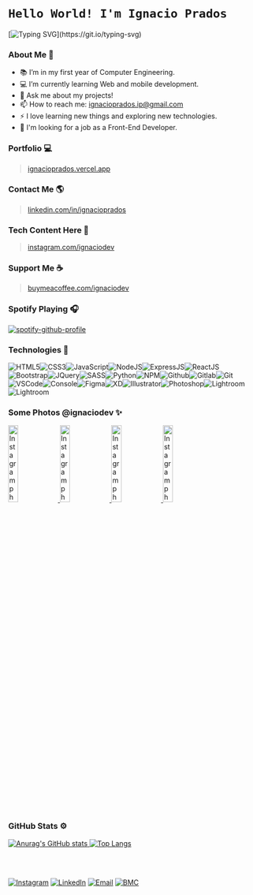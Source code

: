 <!-- **IgnacioPrados/Ignacio-Prados** is a ✨ _special_ ✨ repository because its `README.md` (this file) appears on your GitHub profile. -->

# `Hello World! I'm Ignacio Prados`
[![Typing SVG](https://readme-typing-svg.herokuapp.com?font=comfortaa&color=8b72af&size=24&width=500&lines=Argentinian+Software+Developer.;Front-End+Developer.;UI+Designer.+;Computer+Engineering+Student.;Nice+to+meet+you...)](https://git.io/typing-svg)

### About Me 🧠
- 📚 I’m in my first year of Computer Engineering.
- 💻 I’m currently learning Web and mobile development.
- 💬 Ask me about my projects!
- 📫 How to reach me: ignacioprados.ip@gmail.com
- ⚡ I love learning new things and exploring new technologies.
- 🚩 I'm looking for a job as a Front-End Developer.

###  Portfolio 💻
> <a href="https://ignacioprados.vercel.app"  target="_blank">ignacioprados.vercel.app</a>

###  Contact Me 🌎
> <a  href="https://www.linkedin.com/in/ignacioprados"  target="_blank">linkedin.com/in/ignacioprados</a>

###  Tech Content Here 📸
> <a  href="https://www.instagram.com/ignaciodev"  target="_blank">instagram.com/ignaciodev</a>

###  Support Me ☕
 > <a  href="https://www.buymeacoffee.com/ignaciodev"  target="_blank">buymeacoffee.com/ignaciodev</a>

### Spotify Playing 🎧 
[![spotify-github-profile](https://spotify-github-profile.vercel.app/api/view?uid=ignamusic02&cover_image=true&theme=novatorem)](https://spotify-github-profile.vercel.app/api/view?uid=ignamusic02&redirect=true)

### Technologies 📱
![HTML5](https://img.icons8.com/color/30/html-5.png)![CSS3](https://img.icons8.com/color/30/css3.png)![JavaScript](https://img.icons8.com/color/30/javascript.png)![NodeJS](https://img.icons8.com/color/30/nodejs.png)![ExpressJS](https://img.icons8.com/color/30/express.png)![ReactJS](https://img.icons8.com/color/30/react-native.png)![Bootstrap](https://img.icons8.com/color/30/bootstrap.png)![JQuery](https://img.icons8.com/ios-filled/30/000000/jquery.png)![SASS](https://img.icons8.com/color/30/sass.png)![Python](https://img.icons8.com/color/30/000000/python--v1.png)![NPM](https://img.icons8.com/color/30/npm.png)![Github](https://img.icons8.com/fluency/30/000000/github.png)![Gitlab](https://img.icons8.com/color/30/gitlab.png)![Git](https://img.icons8.com/color/30/git.png)![VSCode](https://img.icons8.com/color/30/visual-studio-code-2019.png)<!--![VueJS](https://img.icons8.com/color/30/vue-js.png)-->![Console](https://img.icons8.com/color/30/console.png)![Figma](https://img.icons8.com/color/30/000000/figma--v1.png)![XD](https://img.icons8.com/color/30/000000/adobe-xd--v1.png)![Illustrator](https://img.icons8.com/color/30/000000/adobe-illustrator.png)![Photoshop](https://img.icons8.com/color/30/000000/adobe-photoshop.png)![Lightroom](https://img.icons8.com/color/30/000000/adobe-lightroom.png)![Lightroom](https://img.icons8.com/color/30/000000/adobe-premiere-pro.png)

### Some Photos @ignaciodev ✨
<a href='https://www.instagram.com/p/CRpZ1zSjlQN/' target='_blank'>
  <img width='20%' src='https://instagram.faep10-1.fna.fbcdn.net/v/t51.2885-15/sh0.08/e35/p750x750/221668394_377712673778348_7808831846856174077_n.jpg?_nc_ht=instagram.faep10-1.fna.fbcdn.net&_nc_cat=108&_nc_ohc=FJJ-JAMUfrAAX9kN_uW&edm=AP_V10EBAAAA&ccb=7-4&oh=d3e30ac77f220393dba09200928dbc29&oe=61456EA1&_nc_sid=4f375e' alt='Instagram photo' />
</a>
<a href='https://www.instagram.com/p/CSKqH93niXK/' target='_blank'>
  <img width='20%' src='https://instagram.faep10-1.fna.fbcdn.net/v/t51.2885-15/e35/232444439_3085769604975399_2966307846683248850_n.jpg?_nc_ht=instagram.faep10-1.fna.fbcdn.net&_nc_cat=103&_nc_ohc=ou0sGJZ8YgAAX9URxbh&edm=AP_V10EBAAAA&ccb=7-4&oh=891e686fd1bb10e2ab3791d4e883b402&oe=6145E4E1&_nc_sid=4f375e' alt='Instagram photo' />
</a>
<a href='https://www.instagram.com/p/CR9r39YnvJd/' target='_blank'>
  <img width='20%' src='https://instagram.faep10-1.fna.fbcdn.net/v/t51.2885-15/sh0.08/e35/p640x640/228987586_860767934551997_6684358173643751436_n.jpg?_nc_ht=instagram.faep10-1.fna.fbcdn.net&_nc_cat=105&_nc_ohc=Nozohk5gZ9oAX9XB6CP&tn=9enXXWccwKbdBEAG&edm=AP_V10EBAAAA&ccb=7-4&oh=20fcccda695ce205f33d669b68b304cb&oe=61469F2B&_nc_sid=4f375e' alt='Instagram photo' />
</a>
<a href='https://www.instagram.com/p/CR4eeDND3cd/' target='_blank'>
  <img width='20%' src='https://instagram.faep10-1.fna.fbcdn.net/v/t51.2885-15/sh0.08/e35/p750x750/226606141_128040599516707_6170114996253426652_n.jpg?_nc_ht=instagram.faep10-1.fna.fbcdn.net&_nc_cat=107&_nc_ohc=oKmRNdQ-en8AX9ZEXSf&edm=AP_V10EBAAAA&ccb=7-4&oh=33aa2433ab19c9cd53fbf101069659b4&oe=61465D8F&_nc_sid=4f375e' alt='Instagram photo' />
</a>

###  GitHub Stats ⚙
[![Anurag's GitHub stats](https://github-readme-stats.vercel.app/api?username=IgnacioPrados&show_icons=true&title_color=8b72af&icon_color=8b72af&bg_color=222&text_color=FFF&hide_border=true)
![Top Langs](https://github-readme-stats.vercel.app/api/top-langs/?username=IgnacioPrados&layout=compact&title_color=8b72af&icon_color=8b72af&bg_color=222&text_color=FFF&hide_border=true)](https://github.com/anuraghazra/github-readme-stats)

<br><br>

[![Instagram](https://img.shields.io/badge/Instagram-orange.svg?&style=flat-square&logo=instagram&logoColor=white)](https://www.instagram.com/ignaciodev)<!-- [![Twitter](https://img.shields.io/badge/Twitter-%231DA1F2.svg?&style=flat-square&logo=twitter&logoColor=white)](https://twitter.com/)--> [![LinkedIn](https://img.shields.io/badge/LinkedIn-%230077B5.svg?&style=flat-square&logo=linkedin&logoColor=white)](https://www.linkedin.com/in/ignacioprados)<!--  [![YouTube](https://img.shields.io/badge/YouTube-%23FF0000.svg?&style=flat-square&logo=youtube&logoColor=white)](https://youtube.com/)  [![DEV](https://img.shields.io/badge/DEV-%23000000.svg?&style=flat-square&logo=dev.to&logoColor=white)](https://dev.to/ignacioprados)--> [![Email](https://img.shields.io/badge/Email-critical.svg?&style=flat-square&logo=Gmail&logoColor=white)](mailto:ignacioprados.ip@gmail.com) [![BMC](https://img.shields.io/badge/BuyMeaCoffee-%23FFDD00.svg?&style=flat-square&logo=buy-me-a-coffee&logoColor=black)](https://www.buymeacoffee.com/ignaciodev)
